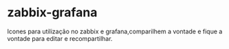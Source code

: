 # zabbix-grafana
Icones para utilização no zabbix e grafana,comparilhem a vontade e fique a vontade para editar e recompartilhar.
